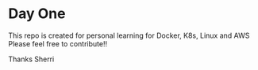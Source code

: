 # Day One
This repo is created for personal learning for Docker, K8s, Linux and AWS
Please feel free to contribute!! 

Thanks
Sherri
